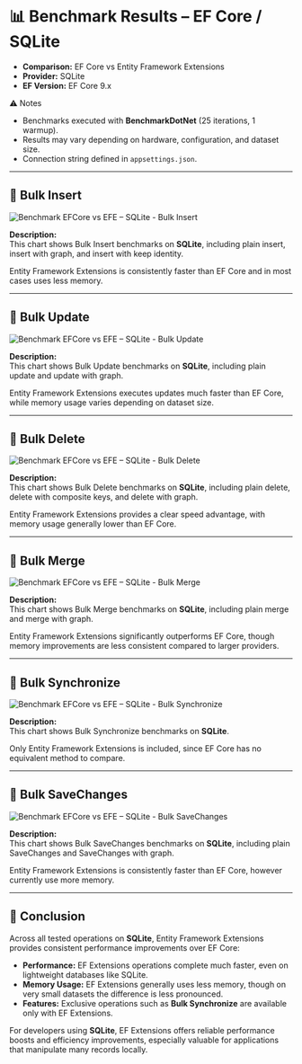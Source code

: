 # 📊 Benchmark Results – EF Core / SQLite

* **Comparison:** EF Core vs Entity Framework Extensions  
* **Provider:** SQLite  
* **EF Version:** EF Core 9.x  

⚠️ Notes  

* Benchmarks executed with **BenchmarkDotNet** (25 iterations, 1 warmup).  
* Results may vary depending on hardware, configuration, and dataset size.  
* Connection string defined in `appsettings.json`.  

---

## 🔹 Bulk Insert

![Benchmark EFCore vs EFE – SQLite - Bulk Insert](https://raw.githubusercontent.com/zzzprojects/EntityFramework-Extensions/master/images/benchmark-efcore-vs-efe-sqlite-bulk-insert.png)

**Description:**  
This chart shows Bulk Insert benchmarks on **SQLite**, including plain insert, insert with graph, and insert with keep identity.  

Entity Framework Extensions is consistently faster than EF Core and in most cases uses less memory.  

---

## 🔹 Bulk Update

![Benchmark EFCore vs EFE – SQLite - Bulk Update](https://raw.githubusercontent.com/zzzprojects/EntityFramework-Extensions/master/images/benchmark-efcore-vs-efe-sqlite-bulk-update.png)

**Description:**  
This chart shows Bulk Update benchmarks on **SQLite**, including plain update and update with graph.  

Entity Framework Extensions executes updates much faster than EF Core, while memory usage varies depending on dataset size.  

---

## 🔹 Bulk Delete

![Benchmark EFCore vs EFE – SQLite - Bulk Delete](https://raw.githubusercontent.com/zzzprojects/EntityFramework-Extensions/master/images/benchmark-efcore-vs-efe-sqlite-bulk-delete.png)

**Description:**  
This chart shows Bulk Delete benchmarks on **SQLite**, including plain delete, delete with composite keys, and delete with graph.  

Entity Framework Extensions provides a clear speed advantage, with memory usage generally lower than EF Core.  

---

## 🔹 Bulk Merge

![Benchmark EFCore vs EFE – SQLite - Bulk Merge](https://raw.githubusercontent.com/zzzprojects/EntityFramework-Extensions/master/images/benchmark-efcore-vs-efe-sqlite-bulk-merge.png)

**Description:**  
This chart shows Bulk Merge benchmarks on **SQLite**, including plain merge and merge with graph.  

Entity Framework Extensions significantly outperforms EF Core, though memory improvements are less consistent compared to larger providers.  

---

## 🔹 Bulk Synchronize

![Benchmark EFCore vs EFE – SQLite - Bulk Synchronize](https://raw.githubusercontent.com/zzzprojects/EntityFramework-Extensions/master/images/benchmark-efcore-vs-efe-sqlite-bulk-synchronize.png)

**Description:**  
This chart shows Bulk Synchronize benchmarks on **SQLite**.  

Only Entity Framework Extensions is included, since EF Core has no equivalent method to compare.  

---

## 🔹 Bulk SaveChanges

![Benchmark EFCore vs EFE – SQLite - Bulk SaveChanges](https://raw.githubusercontent.com/zzzprojects/EntityFramework-Extensions/master/images/benchmark-efcore-vs-efe-sqlite-bulk-savechanges.png)

**Description:**  
This chart shows Bulk SaveChanges benchmarks on **SQLite**, including plain SaveChanges and SaveChanges with graph.  

Entity Framework Extensions is consistently faster than EF Core, however currently use more memory.

---

## 🏁 Conclusion

Across all tested operations on **SQLite**, Entity Framework Extensions provides consistent performance improvements over EF Core:  

* **Performance:** EF Extensions operations complete much faster, even on lightweight databases like SQLite.  
* **Memory Usage:** EF Extensions generally uses less memory, though on very small datasets the difference is less pronounced.  
* **Features:** Exclusive operations such as **Bulk Synchronize** are available only with EF Extensions.  

For developers using **SQLite**, EF Extensions offers reliable performance boosts and efficiency improvements, especially valuable for applications that manipulate many records locally.  
